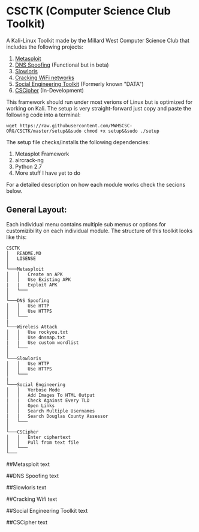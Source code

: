 # CSCTK (Computer Science Club Toolkit)
A Kali-Linux Toolkit made by the Millard West Computer Science Club that includes the following projects:

1. [Metasploit](#metasploit)
2. [DNS Spoofing](#dns-spoofing) (Functional but in beta)
3. [Slowloris](#slowloris)
4. [Cracking WiFi networks](#rracking-wifi)
5. [Social Engineering Toolkit](#social-engineering-toolkit) (Formerly known "DATA")
6. [CSCipher](#cscipher) (In-Development)

This framework should run under most verions of Linux but is optimized for working on Kali.
The setup is very straight-forward just copy and paste the following code into a terminal:
```{r, engine='bash', count_lines}
wget https://raw.githubusercontent.com/MWHSCSC-ORG/CSCTK/master/setup&&sudo chmod +x setup&&sudo ./setup 
```
The setup file checks/installs the following dependencies:

1. Metasplot Framework
2. aircrack-ng
3. Python 2.7
4. More stuff I have yet to do

For a detailed description on how each module works check the secions below.

## General Layout:
Each individual menu contains multiple sub menus or options for customizibility on each individual module. The structure of this toolkit looks like this:
```
CSCTK
│   README.MD
│   LISENSE  
│
└───Metasploit
│   │   Create an APK
│   │   Use Existing APK
|   |   Exploit APK
│   └───
│   
└───DNS Spoofing
│   │   Use HTTP
│   │   Use HTTPS
│   └───
|
└───Wireless Attack
│   │   Use rockyou.txt
│   │   Use dnsmap.txt
|   |   Use custom wordlist
│   └───
│   
└───Slowloris
│   │   Use HTTP
│   │   Use HTTPS
│   └───
|
└───Social Engineering
│   │   Verbose Mode
│   │   Add Images To HTML Output
|   |   Check Against Every TLD
│   │   Open Links
│   │   Search Multiple Usernames
|   |   Search Douglas County Assessor
│   └───
│   
└───CSCipher
│   │   Enter ciphertext
│   │   Pull from text file
│   └───
└───

```

##Metasploit
text

##DNS Spoofing
text

##Slowloris
text

##Cracking Wifi
text

##Social Engineering Toolkit
text

##CSCipher
text

